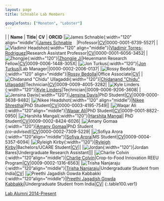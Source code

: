 ```yaml
---
layout: page
title: Schnable Lab Members

googlefonts: ["Monoton", "Lobster"]
---
```


| | **Name** | **Title**| **CV** | **ORCID**
|![James Schnable](/images/People_Images/jamesschnable.jpg){:width="120" align="middle"}|[James Schnable](/peoplepages/jschnable/)<a href="https://twitter.com/szintri"><img src="/images/Twitter_logo_blue.png" style="width: 15px;"></a>|Professor|[CV](/CVs/JSchnable.pdf)|0000-0001-6739-5527|
|![Vladimir Headshot](/images/People_Images/vlad2.jpg){:width="120" align="middle"}|[Vladimir Torres-Rodriguez](/peoplepages/Vlad/)|Research Assistant Professor|[CV](/CVs/CV_Vladimir3.pdf)|0000-0001-6056-3452|
|![Zhongjie](/images/People_Images/Zhongjie.jpg){:width="120"}|[Zhongjie Ji](/peoplepages/ZhongjieJ.md/)|Heuermann Research Fellow|[CV](/CVs/CV_ZhongjieJ.pdf)|0009-0006-1448-305X|
|![Jon Turkus](/images/People_Images/JonT.jpg){:width="120"}|[Jon Turkus](/peoplepages/JonT.md/)|Lab Manager||0000-0002-2006-0137|
|![Rossy Bedolla](images/People_Images/RossyB2.jpg){:width="120" align="middle"}|[Rossy Bedolla](/peoplepages/Rossy.md/)|Office Associate|[CV](/CVs/CV-RossyB.pdf)|
|![Chidanand "Chidu" Ullagaddi](/images/People_Images/Chidanand.JPG){:width="120"}|[Chidanand "Chidu" Ullagaddi](/peoplepages/Chidu/)|Technician|[CV](/CVs/CV_Chidanand.pdf)|0009-0009-4005-3282|
|![Kyle Linders](/images/People_Images/KyleL.jpg){:width="120"}|[Kyle Linders](/peoplepages/KyleL.md/)|Technician||0009-0006-9206-3608|
|![Jensina Davis](images/People_Images/JensinaD2.jpg){:width="120"}|[Jensina Davis](/peoplepages/Jensina/)|PhD Student|[CV](/CVs/CV_JensinaDavis-2.pdf)|0009-0000-3638-9482|
|![Nikee Headshot](/images/People_Images/NikeeS.jpg){:width="120" align="middle"}|[Nikee Shrestha](/peoplepages/Nikee/)|PhD Student|[CV](/CVs/NikeeShresthaCV.pdf)|0000-0003-4195-7549||
|![Waqar Ali](/images/People_Images/WaqarAli2.jpg){:width="120"align="middle"}|[Waqar Ali](/peoplepages/Waqar/)|PhD Student|[CV](/CVs/WaqarAliCV.pdf)|0009-0001-8822-0950|
|![Harshita Mangal](images/People_Images/HarshitaM2.jpg){:width="120"}|[Harshita Mangal](/peoplepages/HarshitaM.md/)| PhD Student|[CV](/CVs/CV_HarshitaM.pdf)|0009-0002-8424-6026|
|![Amany Gomaa](images/People_Images/Amany.jfif){:width="120"}|[Amany Gomaa](/peoplepages/Amany.md/)|PhD Student<br>_(co-advised)_|[CV](/CVs/AmanyGomaa.pdf)|0000-0002-7309-5229|
|![Sofiya Arora](images/People_Images/Sofiya.png){:width="120”align="middle"}|[Sofiya Arora](/peoplepages/Sofiya/)|MS Student|[CV](/CVs/CV_SofiyaA2.pdf)|0009-0004-5357-6094|
|![Ryleigh Kirby](/images/People_Images/RyleighK.jpg){:width="120"}|[Ryleigh Kirby](/peoplepages/RyleighK.md/)|Bachelors/UCARE Student|[CV](/CVs/CV_RyleighK.pdf)||
|![Jordan](/images/People_Images/Jordan.jpeg){:width="120"}|Jordan Bares|Undergraduate Research Assistant|||
|![Charlie Colvin](images/People_Images/Charlie-C.jpg){:width="120”align="middle"}|[Charlie Colvin](/peoplepages/Charlie-Colvin.md/)|Crop-to-Food Innovation REEU Program|[CV](/CVs/Charlie-Colvin.pdf)|0009-0002-1316-6563|
|![Trisha Nanjaraju](images/People_Images/TrishaN.jpg){:width="120”align="middle"}|[Trisha Nanjaraju](/peoplepages/TrishaN.md/)|Undergraduate Student from India|[CV](/CVs/TrishaN.pdf)|
|![Preethi Jagadish Gowda Kabbakki](images/People_Images/PreethiJK.jpg){:width="120”align="middle"}|[Preethi Jagadish Gowda Kabbakki](/peoplepages/Preethi.md/)|Undergraduate Student from India|[CV](/CVs/Preethi_CV.pdf)|
{:.table100.ver1}

[Lab Alumni 2014-Present](/alumni)
